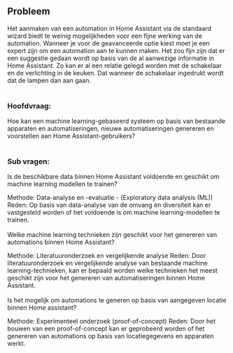 ## Probleem

Het aanmaken van een automation in Home Assistant via de standaard wizard biedt te weinig mogelijkheden voor een fijne werking van de automation. Wanneer je voor de geavanceerde optie kiest moet je een expert zijn om een automation aan te kunnen maken.
Het zou fijn zijn dat er een suggestie gedaan wordt op basis van de al aanwezige informatie in Home Assistant. Zo kan er al een relatie gelegd worden met de schakelaar en de verlichting in de keuken. Dat wanneer de schakelaar ingedrukt wordt dat de lampen dan aan gaan.
<br>
<br>

### Hoofdvraag:

Hoe kan een machine learning-gebaseerd systeem op basis van bestaande apparaten en automatiseringen, nieuwe automatiseringen genereren en voorstellen aan Home Assistant-gebruikers?
<br>
<br>

### Sub vragen:

Is de beschikbare data binnen Home Assistant voldoende en geschikt om machine learning modellen te trainen?

Methode: Data-analyse en -evaluatie - (Exploratory data analysis (ML))
Reden: Op basis van data-analyse van de omvang en diversiteit kan er vastgesteld worden of het voldoende is om machine learning-modellen te trainen.
<br>
<br>
Welke machine learning technieken zijn geschikt voor het genereren van automations binnen Home Assistant?

Methode: Literatuuronderzoek en vergelijkende analyse
Reden: Door literatuuronderzoek en vergelijkende analyse van bestaande machine learning-technieken, kan er bepaald worden welke technieken het meest geschikt zijn voor het genereren van automatiseringen binnen Home Assistant.
<br>
<br>
Is het mogelijk om automations te generen op basis van aangegeven locatie binnen Home assistant?

Methode: Experimenteel onderzoek (proof-of-concept)
Reden: Door het bouwen van een proof-of-concept kan er geprobeerd worden of het genereren van automations op basis van locatiegegevens en apparaten werkt.
